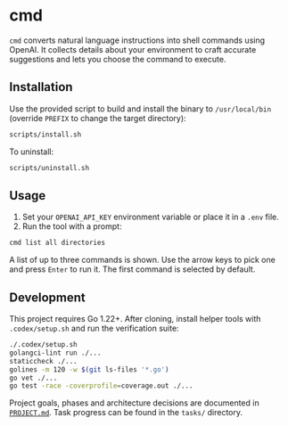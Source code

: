 # cmd

`cmd` converts natural language instructions into shell commands using OpenAI. It collects details about your environment to craft accurate suggestions and lets you choose the command to execute.

## Installation

Use the provided script to build and install the binary to `/usr/local/bin` (override `PREFIX` to change the target directory):

```bash
scripts/install.sh
```

To uninstall:

```bash
scripts/uninstall.sh
```

## Usage

1. Set your `OPENAI_API_KEY` environment variable or place it in a `.env` file.
2. Run the tool with a prompt:

```bash
cmd list all directories
```

A list of up to three commands is shown. Use the arrow keys to pick one and press `Enter` to run it. The first command is selected by default.

## Development

This project requires Go 1.22+. After cloning, install helper tools with `.codex/setup.sh` and run the verification suite:

```bash
./.codex/setup.sh
golangci-lint run ./...
staticcheck ./...
golines -m 120 -w $(git ls-files '*.go')
go vet ./...
go test -race -coverprofile=coverage.out ./...
```

Project goals, phases and architecture decisions are documented in [`PROJECT.md`](PROJECT.md). Task progress can be found in the `tasks/` directory.

